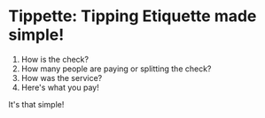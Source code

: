 # Tippette: Tipping Etiquette made simple!

1. How is the check?
2. How many people are paying or splitting the check?
3. How was the service?
4. Here's what you pay!

It's that simple!

